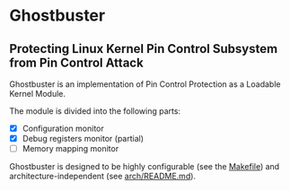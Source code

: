 Ghostbuster
===========

Protecting Linux Kernel Pin Control Subsystem from Pin Control Attack
---------------------------------------------------------------------

Ghostbuster is an implementation of Pin Control Protection as a Loadable Kernel Module.

The module is divided into the following parts:

- [x] Configuration monitor
- [x] Debug registers monitor (partial)
- [ ] Memory mapping monitor

Ghostbuster is designed to be highly configurable (see the [Makefile](Makefile)) and architecture-independent (see [arch/README.md](arch/README.md)).
